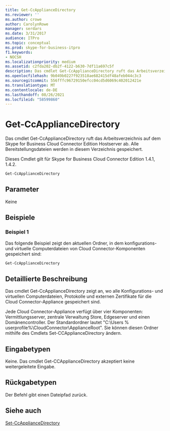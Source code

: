 ```yaml
---
title: Get-CcApplianceDirectory
ms.reviewer: ''
ms.author: crowe
author: CarolynRowe
manager: serdars
ms.date: 3/31/2017
audience: ITPro
ms.topic: conceptual
ms.prod: skype-for-business-itpro
f1.keywords:
- NOCSH
ms.localizationpriority: medium
ms.assetid: c2fda202-db2f-4122-b630-7df11a697c5f
description: Das cmdlet Get-CcApplianceDirectory ruft das Arbeitsverzeichnis auf dem Skype for Business Cloud Connector Edition Hostserver ab. Alle Bereitstellungsdateien werden in diesem Verzeichnis gespeichert.
ms.openlocfilehash: 9b049b0227f923518ae682415df48afeb044c3c3
ms.sourcegitcommit: 556fffc96729150efcc04cd5d6069c402012421e
ms.translationtype: MT
ms.contentlocale: de-DE
ms.lasthandoff: 08/26/2021
ms.locfileid: "58599860"
---
```

# <a name="get-ccappliancedirectory"></a>Get-CcApplianceDirectory
 
Das cmdlet Get-CcApplianceDirectory ruft das Arbeitsverzeichnis auf dem Skype for Business Cloud Connector Edition Hostserver ab. Alle Bereitstellungsdateien werden in diesem Verzeichnis gespeichert. 
  
Dieses Cmdlet gilt für Skype for Business Cloud Connector Edition 1.4.1, 1.4.2.
  
```powershell
Get-CcApplianceDirectory
```

## <a name="parameters"></a>Parameter

Keine
  
## <a name="examples"></a>Beispiele
<a name="Examples"> </a>

### <a name="example-1"></a>Beispiel 1

Das folgende Beispiel zeigt den aktuellen Ordner, in dem konfigurations- und virtuelle Computerdateien von Cloud Connector-Komponenten gespeichert sind:
  
```powershell
Get-CcApplianceDirectory
```

## <a name="detailed-description"></a>Detaillierte Beschreibung
<a name="DetailedDescription"> </a>

Das cmdlet Get-CcApplianceDirectory zeigt an, wo alle Konfigurations- und virtuellen Computerdateien, Protokolle und externen Zertifikate für die Cloud Connector-Appliance gespeichert sind.
  
Jede Cloud Connector-Appliance verfügt über vier Komponenten: Vermittlungsserver, zentrale Verwaltung Store, Edgeserver und einen Domänencontroller. Der Standardordner lautet "C:\Users \% userprofile%\CloudConnector\ApplianceRoot". Sie können diesen Ordner mithilfe des Cmdlets Set-CCApplianceDirectory ändern.
  
## <a name="input-types"></a>Eingabetypen
<a name="InputTypes"> </a>

Keine. Das cmdlet Get-CCApplianceDirectory akzeptiert keine weitergeleitete Eingabe.
  
## <a name="return-types"></a>Rückgabetypen
<a name="ReturnTypes"> </a>

Der Befehl gibt einen Dateipfad zurück.
  
## <a name="see-also"></a>Siehe auch
<a name="ReturnTypes"> </a>

[Set-CcApplianceDirectory](set-ccappliancedirectory.md)
  

